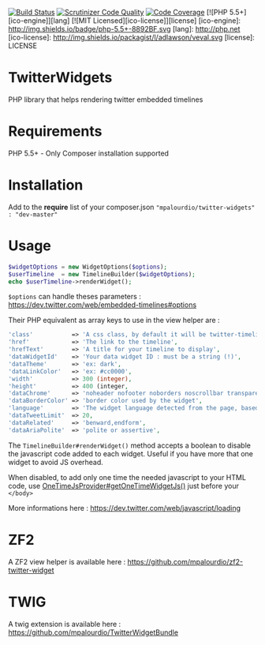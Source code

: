 [![Build Status](https://travis-ci.org/mpalourdio/TwitterWidgets.svg?branch=master)](https://travis-ci.org/mpalourdio/TwitterWidgets)
[![Scrutinizer Code Quality](https://scrutinizer-ci.com/g/mpalourdio/TwitterWidgets/badges/quality-score.png?b=master)](https://scrutinizer-ci.com/g/mpalourdio/TwitterWidgets/?branch=master)
[![Code Coverage](https://scrutinizer-ci.com/g/mpalourdio/TwitterWidgets/badges/coverage.png?b=master)](https://scrutinizer-ci.com/g/mpalourdio/TwitterWidgets/?branch=master)
[![PHP 5.5+][ico-engine]][lang]
[![MIT Licensed][ico-license]][license]
[ico-engine]: http://img.shields.io/badge/php-5.5+-8892BF.svg
[lang]: http://php.net
[ico-license]: http://img.shields.io/packagist/l/adlawson/veval.svg
[license]: LICENSE

TwitterWidgets
==============

PHP library that helps rendering twitter embedded timelines

Requirements
============
PHP 5.5+ - Only Composer installation supported

Installation
============
Add to the **require** list of your composer.json
```"mpalourdio/twitter-widgets" : "dev-master"```

Usage
=====

```php
$widgetOptions = new WidgetOptions($options);
$userTimeline  = new TimelineBuilder($widgetOptions);
echo $userTimeline->renderWidget();
```

```$options``` can handle theses parameters :  https://dev.twitter.com/web/embedded-timelines#options

Their PHP equivalent as array keys to use in the view helper are  :

```php
'class'           => 'A css class, by default it will be twitter-timeline',
'href'            => 'The link to the timeline',
'hrefText'        => 'A title for your timeline to display',
'dataWidgetId'    => 'Your data widget ID : must be a string (!)',
'dataTheme'       => 'ex: dark',
'dataLinkColor'   => 'ex: #cc0000',
'width'           => 300 (integer),
'height'          => 400 (integer,
'dataChrome'      => 'noheader nofooter noborders noscrollbar transparent', => a string with options separated by a single space
'dataBorderColor' => 'border color used by the widget',
'language'        => 'The widget language detected from the page, based on the HTML lang attribute of your content. You can also set the HTML lang attribute on the embed code itself.',
'dataTweetLimit'  => 20,
'dataRelated'     => 'benward,endform',
'dataAriaPolite'  => 'polite or assertive',
```

The ```TimelineBuilder#renderWidget()``` method accepts a boolean to disable the javascript code added to each widget. Useful if you have more that one widget to avoid JS overhead.

When disabled, to add only one time the needed javascript to your HTML code, use [OneTimeJsProvider#getOneTimeWidgetJs()](https://github.com/mpalourdio/TwitterWidgets/blob/master/src/Assets/OneTimeJsProvider.php) just before your ```</body>```

More informations here : https://dev.twitter.com/web/javascript/loading

ZF2
===

A ZF2 view helper is available here : https://github.com/mpalourdio/zf2-twitter-widget

TWIG
====

A twig extension is available here : https://github.com/mpalourdio/TwitterWidgetBundle
